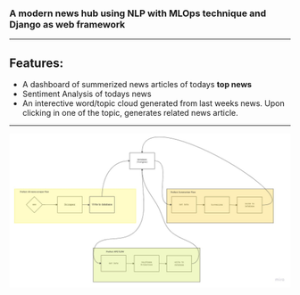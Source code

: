 ### A modern news hub using NLP with MLOps technique and Django as web framework
---

## Features:
- A dashboard of summerized news articles of todays **top news**
- Sentiment Analysis of todays news
- An interective word/topic cloud generated from last weeks news. Upon clicking in one of the topic, generates related news article.

---

![Local Dataflow](./readmeResources/LocalDataflow.jpg?raw=true "Local Dataflow")